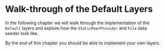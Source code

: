 # Walk-through of the Default Layers

In the following chapter we will walk through the implementation of the `Default` layers and explore how the `StaticPeerProvider` and `File` data seeder 
look like.

By the end of this chapter you should be able to implement your own layers.
